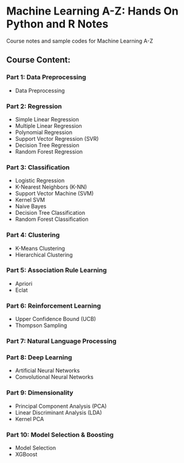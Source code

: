 # Machine Learning A-Z: Hands On Python and R Notes
Course notes and sample codes for Machine Learning A-Z

## Course Content:

### Part 1: Data Preprocessing
* Data Preprocessing

### Part 2: Regression
* Simple Linear Regression
* Multiple Linear Regression
* Polynomial Regression
* Support Vector Regression (SVR)
* Decision Tree Regression
* Random Forest Regression

### Part 3: Classification
* Logistic Regression
* K-Nearest Neighbors (K-NN)
* Support Vector Machine (SVM)
* Kernel SVM
* Naive Bayes
* Decision Tree Classification
* Random Forest Classification

### Part 4: Clustering
* K-Means Clustering
* Hierarchical Clustering

### Part 5: Association Rule Learning
* Apriori
* Eclat

### Part 6: Reinforcement Learning
* Upper Confidence Bound (UCB)
* Thompson Sampling

### Part 7: Natural Language Processing

### Part 8: Deep Learning
* Artificial Neural Networks
* Convolutional Neural Networks

### Part 9: Dimensionality
* Principal Component Analysis (PCA)
* Linear Discriminant Analysis (LDA)
* Kernel PCA

### Part 10: Model Selection & Boosting
* Model Selection
* XGBoost
